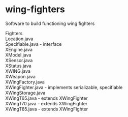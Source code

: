 # wing-fighters
Software to build functioning wing fighters

Fighters <br />
Location.java <br />
Specifiable.java - interface <br />
XEngine.java <br />
XModel.java <br />
XSensor.java <br />
XStatus.java <br />
XWING.java <br />
XWeapon.java <br />
XWingFactory.java<br />
XWingFighter.java - implements serializable, specifiable <br />
XWingStorage.java <br />
XWingT65.java - extends XWingFighter <br />
XWingT70.java - extends XWingFighter <br />
XWingT85.java - extends XWingFighter <br />
